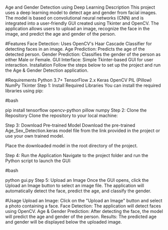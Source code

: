 Age and Gender Detection using Deep Learning
Description
This project uses a deep learning model to detect age and gender from facial images. The model is based on convolutional neural networks (CNN) and is integrated into a user-friendly GUI created using Tkinter and OpenCV. The application allows users to upload an image, recognize the face in the image, and predict the age and gender of the person.

#Features
Face Detection: Uses OpenCV's Haar Cascade Classifier for detecting faces in an image.
Age Prediction: Predicts the age of the detected person.
Gender Prediction: Classifies the gender of the person as either Male or Female.
GUI Interface: Simple Tkinter-based GUI for user interaction.
Installation
Follow the steps below to set up the project and run the Age & Gender Detection application.

#Requirements
Python 3.7+
TensorFlow 2.x
Keras
OpenCV
PIL (Pillow)
NumPy
Tkinter
Step 1: Install Required Libraries
You can install the required libraries using pip:

#bash

pip install tensorflow opencv-python pillow numpy
Step 2: Clone the Repository
Clone the repository to your local machine:


Step 3: Download Pre-trained Model
Download the pre-trained Age_Sex_Detection.keras model file from the link provided in the project or use your own trained model.

Place the downloaded model in the root directory of the project.

Step 4: Run the Application
Navigate to the project folder and run the Python script to launch the GUI:

#bash

python gui.py
Step 5: Upload an Image
Once the GUI opens, click the Upload an Image button to select an image file. The application will automatically detect the face, predict the age, and classify the gender.

#Usage
Upload an Image: Click on the "Upload an Image" button and select a photo containing a face.
Face Detection: The application will detect faces using OpenCV.
Age & Gender Prediction: After detecting the face, the model will predict the age and gender of the person.
Results: The predicted age and gender will be displayed below the uploaded image.
